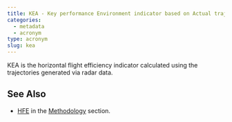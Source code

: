 ```yaml
---
title: KEA - Key performance Environment indicator based on Actual trajectory
categories:
  - metadata
  - acronym
type: acronym
slug: kea
---
```


KEA is the horizontal flight efficiency indicator calculated using
the trajectories generated via radar data.

## See Also

* [HFE][hfe] in the [Methodology](/methodology/) section.

[hfe]: /methodology/horizontal-flight-efficiency-pi/ "HFE methodology"
